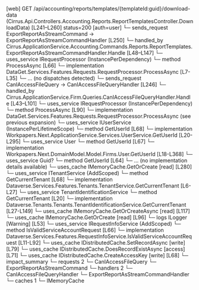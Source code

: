 [web] GET /api/accounting/reports/templates/{templateId:guid}/download-data  (Cirrus.Api.Controllers.Accounting.Reports.ReportTemplatesController.DownloadData)  [L241–L260] status=200 [auth=user]
  └─ sends_request ExportReportAsStreamCommand -> ExportReportAsStreamCommandHandler [L250]
    └─ handled_by Cirrus.ApplicationService.Accounting.Commands.Reports.ReportTemplates.ExportReportAsStreamCommandHandler.Handle [L48–L147]
      └─ uses_service IRequestProcessor (InstancePerDependency)
        └─ method ProcessAsync [L66]
          └─ implementation DataGet.Services.Features.Requests.RequestProcessor.ProcessAsync [L7-L35]
            └─ ... (no dispatches detected)
  └─ sends_request CanIAccessFileQuery -> CanIAccessFileQueryHandler [L246]
    └─ handled_by Cirrus.ApplicationService.Firm.Queries.CanIAccessFileQueryHandler.Handle [L43–L101]
      └─ uses_service IRequestProcessor (InstancePerDependency)
        └─ method ProcessAsync [L90]
          └─ implementation DataGet.Services.Features.Requests.RequestProcessor.ProcessAsync (see previous expansion)
      └─ uses_service IUserService (InstancePerLifetimeScope)
        └─ method GetUserId [L68]
          └─ implementation Workpapers.Next.ApplicationService.Services.UserService.GetUserId [L20-L295]
            └─ uses_service User
              └─ method GetUserId [L67]
                └─ implementation Workpapers.Next.DomainModel.Model.Firms.User.GetUserId [L18-L368]
            └─ uses_service Guid?
              └─ method GetUserId [L64]
                └─ ... (no implementation details available)
            └─ uses_cache IMemoryCache.GetOrCreate [read] [L280]
      └─ uses_service ITenantService (AddScoped)
        └─ method GetCurrentTenant [L68]
          └─ implementation Dataverse.Services.Features.Tenants.TenantService.GetCurrentTenant [L6-L27]
            └─ uses_service TenantIdentificationService
              └─ method GetCurrentTenant [L20]
                └─ implementation Dataverse.Tenants.Tenants.TenantIdentificationService.GetCurrentTenant [L27-L149]
                  └─ uses_cache IMemoryCache.GetOrCreateAsync [read] [L117]
                  └─ uses_cache IMemoryCache.GetOrCreate [read] [L96]
                  └─ logs ILogger<ITenantIdentificationService> [Warning] [L53]
      └─ uses_service IRequestInfoService (AddScoped)
        └─ method IsValidServiceAccountRequest [L66]
          └─ implementation Dataverse.Services.Features.RequestInfoService.IsValidServiceAccountRequest [L11-L92]
      └─ uses_cache IDistributedCache.SetRecordAsync [write] [L79]
      └─ uses_cache IDistributedCache.DoesRecordExistAsync [access] [L71]
      └─ uses_cache IDistributedCache.CreateAccessKey [write] [L68]
  └─ impact_summary
    └─ requests 2
      └─ CanIAccessFileQuery
      └─ ExportReportAsStreamCommand
    └─ handlers 2
      └─ CanIAccessFileQueryHandler
      └─ ExportReportAsStreamCommandHandler
    └─ caches 1
      └─ IMemoryCache

